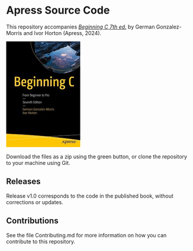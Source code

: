 # Apress Source Code

This repository accompanies [*Beginning C 7th ed.*](https://www.link.springer.com/book/10.1007/979-8-8688-0149-5) by German Gonzalez-Morris and Ivor Horton (Apress, 2024).

[comment]: #cover
![Cover image](979-8-8688-0148-8.jpg)

Download the files as a zip using the green button, or clone the repository to your machine using Git.

## Releases

Release v1.0 corresponds to the code in the published book, without corrections or updates.

## Contributions

See the file Contributing.md for more information on how you can contribute to this repository.